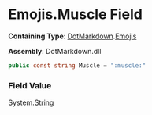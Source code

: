 # Emojis\.Muscle Field

**Containing Type**: [DotMarkdown](../../README.md)\.[Emojis](../README.md)

**Assembly**: DotMarkdown\.dll

```csharp
public const string Muscle = ":muscle:"
```

### Field Value

System\.[String](https://docs.microsoft.com/en-us/dotnet/api/system.string)